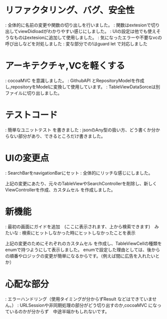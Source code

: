 

# リファクタリング、バグ、安全性
: 全体的に名前の変更や関数の切り出しを行いました。
: 関数はextesionで切り出してviewDidloadがわかりやすい感じにしました。
: UIの設定は他でも使えそうなものはextesionに追加して使用しました。
: 気になったエラーや不要なvcの呼び出しなどを対処しました
: 変な部分での!はguard let で対応しました


# アーキテクチャ,VCを軽くする
: cocoaMVC を意識しました。
: GithubAPI とRepositoryModelを作成し,repositoryをModelに変換して使用しています。
: TableViewDataSorceは別ファイルに切り出しました。


# テストコード
: 簡単なユニットテスト を書きました
: jsonのAny型の扱い方、どう書くか分からない部分があり、できるところだけ書きました。

# UIの変更点
: SearchBarをnavigationBarにセット
: 全体的にリッチな感じにしました。

上記の変更にあたり、元々のTableViewやSearchControllerを削除し、新しくViewControllerを作成、カスタムセル を作成しました。

# 新機能
: 最初の画面にガイドを追加　(ここに表示されます、上から検索できます)　みたいな
: 検索にヒットしなかった時にヒットしなかったことを表示

上記の変更のためにそれぞれのカスタムセル を作成し、TableViewCellの種類をenumで持つようにして表示しました。
enumで設定した理由としては、後からの順番やロジックの変更が簡単になるからです。（例えば間に広告を入れたいとか）


# 心配な部分
: エラーハンドリング（使用タイミングが分からずResult などはできていません。）
: URLSessionや非同期処理の部分がどう切り出すのか,cocoaMVC になっているのかが分からず　中途半端かもしれないです。
